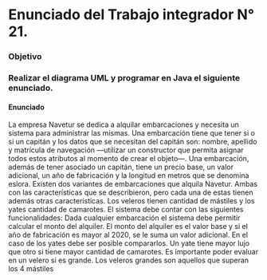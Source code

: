 # Enunciado del Trabajo integrador N° 21.


### Objetivo
### Realizar el diagrama UML y programar en Java el siguiente enunciado. 

#### Enunciado

La empresa Navetur se dedica a alquilar embarcaciones y necesita un sistema para administrar las mismas. 
Una embarcación tiene que tener si o si un capitán y los datos que se necesitan del capitán son: nombre, apellido y matrícula de navegación —utilizar un constructor que permita asignar todos estos atributos al momento de crear el objeto—.
Una embarcación, además de tener asociado un capitán, tiene un precio base, un valor adicional, un año de fabricación y la longitud en metros que se denomina eslora.
Existen dos variantes de embarcaciones que alquila Navetur. Ambas con las características que se describieron, pero cada una de estas tienen además otras características. Los veleros tienen cantidad de mástiles y los yates cantidad de camarotes. 
El sistema debe contar con las siguientes funcionalidades:
Dada cualquier embarcación el sistema debe permitir calcular el monto del alquiler. El monto del alquiler es el valor base y si el año de fabricación es mayor al 2020, se le suma un valor adicional.
En el caso de los yates debe ser posible compararlos. Un yate tiene mayor lujo que otro si tiene mayor cantidad de camarotes.
Es importante poder evaluar en un velero si es grande. Los veleros grandes son aquellos que superan los 4 mástiles

